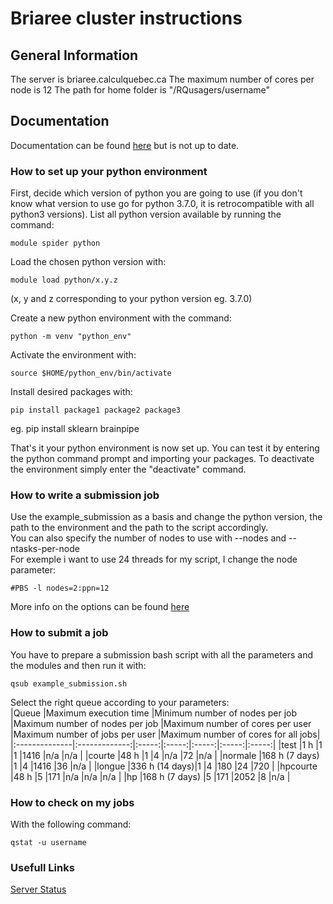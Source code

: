 # Briaree cluster instructions

## General Information

The server is briaree.calculquebec.ca
The maximum number of cores per node is 12
The path for home folder is "/RQusagers/username"

## Documentation

Documentation can be found [here][briaree doc] but is not up to date.

### How to set up your python environment

First, decide which version of python you are going to use (if you don't know what version to use go for python 3.7.0, it is retrocompatible with all python3 versions). List all python version available by running the command:

```
module spider python
```

Load the chosen python version with:

```
module load python/x.y.z  
```
(x, y and z corresponding to your python version eg. 3.7.0)

Create a new python environment with the command:

```
python -m venv "python_env"
```

Activate the environment with:

```
source $HOME/python_env/bin/activate
```

Install desired packages with:

```
pip install package1 package2 package3
```
eg. pip install sklearn brainpipe

That's it your python environment is now set up. You can test it by entering the python command prompt and importing your packages. To deactivate the environment simply enter the "deactivate" command.

### How to write a submission job

Use the example_submission as a basis and change the python version, the path to the environment and the path to the script accordingly.  
You can also specify the number of nodes to use with --nodes and --ntasks-per-node  
For exemple i want to use 24 threads for my script, I change the node parameter:
```
#PBS -l nodes=2:ppn=12
```
More info on the options can be found [here][briaree doc]

### How to submit a job

You have to prepare a submission bash script with all the parameters and the modules and then run it with:

```
qsub example_submission.sh
```
Select the right queue according to your parameters:  
|Queue |Maximum execution time |Minimum number of nodes per job	|Maximum number of nodes per job |Maximum number of cores per user |Maximum number of jobs per user |Maximum number of cores for all jobs|
|:--------------|:-------------:|:-----:|:-----:|:-----:|:-----:|:-----:|
|test		|1 h		|1	|1	|1416	|n/a	|n/a	|
|courte		|48 h		|1	|4	|n/a	|72	|n/a	|
|normale	|168 h (7 days)	|1	|4	|1416	|36	|n/a	|
|longue		|336 h (14 days)|1	|4	|180	|24	|720	|
|hpcourte	|48 h		|5	|171	|n/a	|n/a	|n/a	|
|hp		|168 h (7 days)	|5	|171	|2052	|8	|n/a	|

### How to check on my jobs

With the following command:
```
qstat -u username
```

### Usefull Links

[Server Status][briaree status]

[briaree status]: http://serveurscq.computecanada.ca/services/briaree
[briaree doc]: https://wiki.calculquebec.ca/w/Ex%C3%A9cuter_une_t%C3%A2che/en
